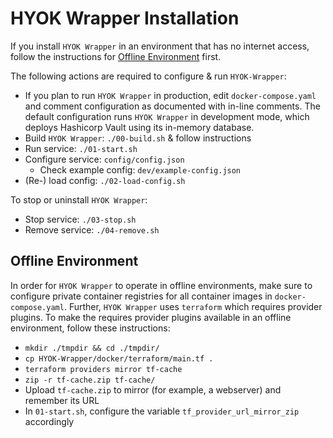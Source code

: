 # HYOK Wrapper Installation

If you install `HYOK Wrapper` in an environment that has no internet access, follow the instructions for [Offline Environment](#offline-environment) first.

The following actions are required to configure & run `HYOK-Wrapper`:
-  If you plan to run `HYOK Wrapper` in production, edit `docker-compose.yaml` and comment configuration as documented with in-line comments. The default configuration runs `HYOK Wrapper` in development mode, which deploys Hashicorp Vault using its in-memory database.
- Build `HYOK Wrapper`: `./00-build.sh` & follow instructions
- Run service: `./01-start.sh`
- Configure service: `config/config.json`
   - Check example config: `dev/example-config.json`
- (Re-) load config: `./02-load-config.sh`

To stop or uninstall `HYOK Wrapper`:
- Stop service: `./03-stop.sh`
- Remove service: `./04-remove.sh`

## Offline Environment

In order for `HYOK Wrapper` to operate in offline environments, make sure to configure private container registries for all container images in `docker-compose.yaml`. Further, `HYOK Wrapper` uses `terraform` which requires provider plugins. To make the requires provider plugins available in an offline environment, follow these instructions:

- `mkdir ./tmpdir && cd ./tmpdir/`
- `cp HYOK-Wrapper/docker/terraform/main.tf .`
- `terraform providers mirror tf-cache`
- `zip -r tf-cache.zip tf-cache/`
- Upload `tf-cache.zip` to mirror (for example, a webserver) and remember its URL
- In `01-start.sh`, configure the variable `tf_provider_url_mirror_zip` accordingly
